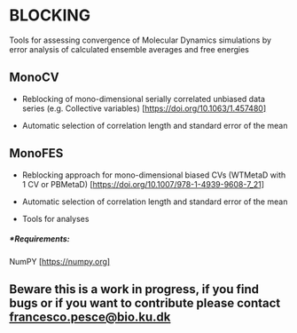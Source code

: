 # BLOCKING
Tools for assessing convergence of Molecular Dynamics simulations by error analysis of calculated ensemble averages and free energies

## MonoCV
- Reblocking of mono-dimensional serially correlated unbiased data series (e.g. Collective variables)
[https://doi.org/10.1063/1.457480]

- Automatic selection of correlation length and standard error of the mean

## MonoFES
- Reblocking approach for mono-dimensional biased CVs (WTMetaD with 1 CV or PBMetaD)
[https://doi.org/10.1007/978-1-4939-9608-7_21]

- Automatic selection of correlation length and standard error of the mean

- Tools for analyses

##### *Requirements:
NumPY [https://numpy.org]

##  Beware this is a work in progress, if you find bugs or if you want to contribute please contact francesco.pesce@bio.ku.dk
